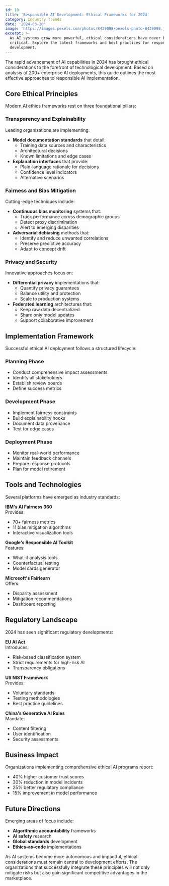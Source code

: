 ```yaml
---
id: 10
title: 'Responsible AI Development: Ethical Frameworks for 2024'
category: Industry Trends
date: '2024-03-20'
image: 'https://images.pexels.com/photos/8439098/pexels-photo-8439098.jpeg'
excerpt: >-
  As AI systems grow more powerful, ethical considerations have never been more
  critical. Explore the latest frameworks and best practices for responsible AI
  development.
---
```


The rapid advancement of AI capabilities in 2024 has brought ethical considerations to the forefront of technological development. Based on analysis of 200+ enterprise AI deployments, this guide outlines the most effective approaches to responsible AI implementation.

## Core Ethical Principles

Modern AI ethics frameworks rest on three foundational pillars:

### Transparency and Explainability
Leading organizations are implementing:
- **Model documentation standards** that detail:
  - Training data sources and characteristics
  - Architectural decisions
  - Known limitations and edge cases
- **Explanation interfaces** that provide:
  - Plain-language rationale for decisions
  - Confidence level indicators
  - Alternative scenarios

### Fairness and Bias Mitigation
Cutting-edge techniques include:
- **Continuous bias monitoring** systems that:
  - Track performance across demographic groups
  - Detect proxy discrimination
  - Alert to emerging disparities
- **Adversarial debiasing** methods that:
  - Identify and reduce unwanted correlations
  - Preserve predictive accuracy
  - Adapt to concept drift

### Privacy and Security
Innovative approaches focus on:
- **Differential privacy** implementations that:
  - Quantify privacy guarantees
  - Balance utility and protection
  - Scale to production systems
- **Federated learning** architectures that:
  - Keep raw data decentralized
  - Share only model updates
  - Support collaborative improvement

## Implementation Framework

Successful ethical AI deployment follows a structured lifecycle:

### Planning Phase
- Conduct comprehensive impact assessments
- Identify all stakeholders
- Establish review boards
- Define success metrics

### Development Phase
- Implement fairness constraints
- Build explainability hooks
- Document data provenance
- Test for edge cases

### Deployment Phase
- Monitor real-world performance
- Maintain feedback channels
- Prepare response protocols
- Plan for model retirement

## Tools and Technologies

Several platforms have emerged as industry standards:

**IBM's AI Fairness 360**  
Provides:
- 70+ fairness metrics
- 11 bias mitigation algorithms
- Interactive visualization tools

**Google's Responsible AI Toolkit**  
Features:
- What-if analysis tools
- Counterfactual testing
- Model cards generator

**Microsoft's Fairlearn**  
Offers:
- Disparity assessment
- Mitigation recommendations
- Dashboard reporting

## Regulatory Landscape

2024 has seen significant regulatory developments:

**EU AI Act**  
Introduces:
- Risk-based classification system
- Strict requirements for high-risk AI
- Transparency obligations

**US NIST Framework**  
Provides:
- Voluntary standards
- Testing methodologies
- Best practice guidelines

**China's Generative AI Rules**  
Mandate:
- Content filtering
- User identification
- Security assessments

## Business Impact

Organizations implementing comprehensive ethical AI programs report:

- 40% higher customer trust scores
- 30% reduction in model incidents
- 25% better regulatory compliance
- 15% improvement in model performance

## Future Directions

Emerging areas of focus include:
- **Algorithmic accountability** frameworks
- **AI safety** research
- **Global standards** development
- **Ethics-as-code** implementations

As AI systems become more autonomous and impactful, ethical considerations must remain central to development efforts. The organizations that successfully integrate these principles will not only mitigate risks but also gain significant competitive advantages in the marketplace.
